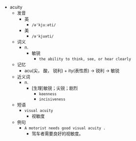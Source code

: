 - acuity
  - 发音
    - 英
      - `/ə'kjuːəti/`
    - 美
      - `/ə'kjuəti/`
  - 词义
    - n.
      - 敏锐
        - `the ability to think, see, or hear clearly`
  - 记忆
    - acu(尖， 酸， 锐利) + ity(表性质) → 锐利 → 敏锐
  - 近义词
    - n.
      - [生理]敏锐；尖锐；剧烈
        - `keenness`
        - `incisiveness`
  - 短语
    - `visual acuity`
      - 视敏度 
  - 例句
    - `A motorist needs good visual acuity .`
      - 驾车者需要良好的视敏度。

